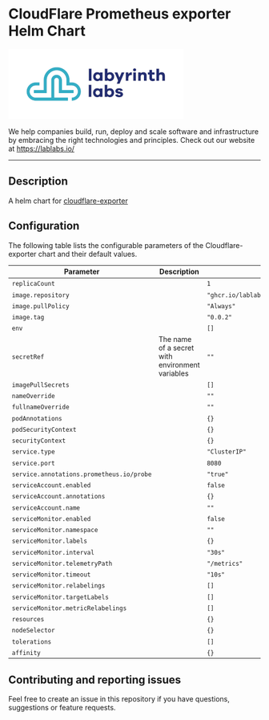 # CloudFlare Prometheus exporter Helm Chart

[<img src="ll-logo.png">](https://lablabs.io/)

We help companies build, run, deploy and scale software and infrastructure by embracing the right technologies and principles. Check out our website at https://lablabs.io/

---

## Description

A helm chart for [cloudflare-exporter](https://github.com/lablabs/cloudflare-exporter)

## Configuration


The following table lists the configurable parameters of the Cloudflare-exporter chart and their default values.

| Parameter                | Description             | Default        |
| ------------------------ | ----------------------- | -------------- |
| `replicaCount` |  | `1` |
| `image.repository` |  | `"ghcr.io/lablabs/cloudflare_exporter"` |
| `image.pullPolicy` |  | `"Always"` |
| `image.tag` |  | `"0.0.2"` |
| `env` |  | `[]` |
| `secretRef` | The name of a secret with environment variables | `""` |
| `imagePullSecrets` |  | `[]` |
| `nameOverride` |  | `""` |
| `fullnameOverride` |  | `""` |
| `podAnnotations` |  | `{}` |
| `podSecurityContext` |  | `{}` |
| `securityContext` |  | `{}` |
| `service.type` |  | `"ClusterIP"` |
| `service.port` |  | `8080` |
| `service.annotations.prometheus.io/probe` |  | `"true"` |
| `serviceAccount.enabled` |  | `false` |
| `serviceAccount.annotations` |  | `{}` |
| `serviceAccount.name` |  | `""` |
| `serviceMonitor.enabled` |  | `false` |
| `serviceMonitor.namespace` |  | `""` |
| `serviceMonitor.labels` |  | `{}` |
| `serviceMonitor.interval` |  | `"30s"` |
| `serviceMonitor.telemetryPath` |  | `"/metrics"` |
| `serviceMonitor.timeout` |  | `"10s"` |
| `serviceMonitor.relabelings` |  | `[]` |
| `serviceMonitor.targetLabels` |  | `[]` |
| `serviceMonitor.metricRelabelings` |  | `[]` |
| `resources` |  | `{}` |
| `nodeSelector` |  | `{}` |
| `tolerations` |  | `[]` |
| `affinity` |  | `{}` |



## Contributing and reporting issues

Feel free to create an issue in this repository if you have questions, suggestions or feature requests.
